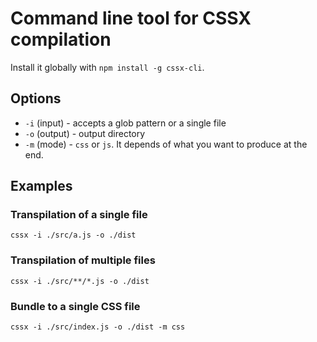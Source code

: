 # Command line tool for CSSX compilation

Install it globally with `npm install -g cssx-cli`.

## Options

* `-i` (input) - accepts a glob pattern or a single file
* `-o` (output) - output directory
* `-m` (mode) - `css` or `js`. It depends of what you want to produce at the end.

## Examples

### Transpilation of a single file

```
cssx -i ./src/a.js -o ./dist
```

### Transpilation of multiple files

```
cssx -i ./src/**/*.js -o ./dist
```

### Bundle to a single CSS file

```
cssx -i ./src/index.js -o ./dist -m css
```